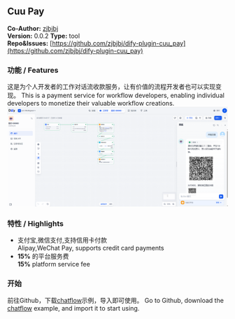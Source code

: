 ## Cuu Pay

**Co-Author:** [zjbjbj](https://github.com/zjbjbj)  
**Version:** 0.0.2
**Type:** tool  
**Repo&Issues:** [https://github.com/zjbjbj/dify-plugin-cuu_pay](https://github.com/zjbjbj/dify-plugin-cuu_pay)

### 功能 / Features
这是为个人开发者的工作对话流收款服务，让有价值的流程开发者也可以实现变现。
This is a payment service for workflow developers, enabling individual developers to monetize their valuable workflow creations.
![](./_assets/demo.jpg)
### 特性 / Highlights
- 支付宝,微信支付,支持信用卡付款  
  Alipay,WeChat Pay, supports credit card payments
- **15%** 的平台服务费  
  **15%** platform service fee

### 开始

前往Github，下载[chatflow](https://github.com/zjbjbj/dify-plugin-cuu_pay/blob/main/_assets/chatflow-DEMO.yml)示例，导入即可使用。
Go to Github, download the [chatflow](https://github.com/zjbjbj/dify-plugin-cuu_pay/blob/main/_assets/chatflow-DEMO.yml) example, and import it to start using.
